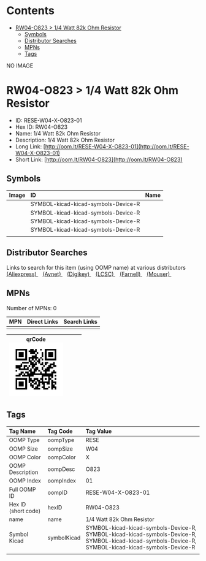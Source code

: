 



Contents
========

* [RW04-O823 > 1/4 Watt 82k Ohm Resistor](#rw04-o823--14-watt-82k-ohm-resistor)
	* [Symbols](#symbols)
	* [Distributor Searches](#distributor-searches)
	* [MPNs](#mpns)
	* [Tags](#tags)
  
NO IMAGE  
# RW04-O823 > 1/4 Watt 82k Ohm Resistor

- ID: RESE-W04-X-O823-01
- Hex ID: RW04-O823
- Name: 1/4 Watt 82k Ohm Resistor
- Description: 1/4 Watt 82k Ohm Resistor
- Long Link: [http://oom.lt/RESE-W04-X-O823-01](http://oom.lt/RESE-W04-X-O823-01)
- Short Link: [http://oom.lt/RW04-O823](http://oom.lt/RW04-O823)

## Symbols
  

|Image|ID|Name|
| :--- | :--- | :--- |
|![]()|SYMBOL-kicad-kicad-symbols-Device-R||
|![]()|SYMBOL-kicad-kicad-symbols-Device-R||
|![]()|SYMBOL-kicad-kicad-symbols-Device-R||
|![]()|SYMBOL-kicad-kicad-symbols-Device-R||
||||

## Distributor Searches
  
Links to search for this item (using OOMP name) at various distributors  
[(Aliexpress) ](https://www.aliexpress.com/wholesale?SearchText=11171/4+Watt+82k+Ohm+Resistor)&nbsp;&nbsp;&nbsp;[(Avnet) ](https://www.avnet.com/shop/us/search/1/4+Watt+82k+Ohm+Resistor)&nbsp;&nbsp;&nbsp;[(Digikey) ](https://www.digikey.co.uk/en/products/result?s=1/4+Watt+82k+Ohm+Resistor)&nbsp;&nbsp;&nbsp;[(LCSC) ](https://www.lcsc.com/search?q=1/4+Watt+82k+Ohm+Resistor)&nbsp;&nbsp;&nbsp;[(Farnell) ](https://uk.farnell.com/search?st=1/4+Watt+82k+Ohm+Resistor)&nbsp;&nbsp;&nbsp;[(Mouser) ](https://www.mouser.com/c/?q=1/4+Watt+82k+Ohm+Resistor)&nbsp;&nbsp;&nbsp;
## MPNs
  
Number of MPNs: 0  

|MPN|Direct Links|Search Links|
| :--- | :--- | :--- |
||||
  

|qrCode<br>[![](https://raw.githubusercontent.com/oomlout/oomlout_OOMP_parts_V2/main/RESE/W04/X/O823/01/qrCode_140.png)](https://github.com/oomlout/oomlout_OOMP_parts_V2/tree/main/RESE/W04/X/O823/01/qrCode.png)||||
| :---: | :---: | :---: | :---: |

## Tags
  

|Tag Name|Tag Code|Tag Value|
| :--- | :--- | :--- |
|OOMP Type|oompType|RESE|
|OOMP Size|oompSize|W04|
|OOMP Color|oompColor|X|
|OOMP Description|oompDesc|O823|
|OOMP Index|oompIndex|01|
|Full OOMP ID|oompID|RESE-W04-X-O823-01|
|Hex ID (short code)|hexID|RW04-O823|
|name|name|1/4 Watt 82k Ohm Resistor|
|Symbol Kicad|symbolKicad|SYMBOL-kicad-kicad-symbols-Device-R, SYMBOL-kicad-kicad-symbols-Device-R, SYMBOL-kicad-kicad-symbols-Device-R, SYMBOL-kicad-kicad-symbols-Device-R|
||||
